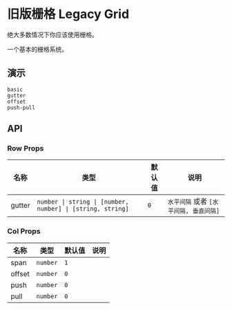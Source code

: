 # 旧版栅格 Legacy Grid

<!--single-column-->

<n-alert title="警告" type="warning" style="margin-bottom: 16px">
绝大多数情况下你应该使用<router-link to="grid" #="{ navigate, href }" custom><n-a :href="href" @click="navigate">栅格</n-a></router-link>。
</n-alert>

一个基本的栅格系统。

## 演示

```demo
basic
gutter
offset
push-pull
```

## API

### Row Props

| 名称 | 类型 | 默认值 | 说明 |
| --- | --- | --- | --- |
| gutter | `number \| string \| [number, number] \| [string, string]` | `0` | `水平间隔` 或者 `[水平间隔, 垂直间隔]` |

### Col Props

| 名称   | 类型     | 默认值 | 说明 |
| ------ | -------- | ------ | ---- |
| span   | `number` | `1`    |      |
| offset | `number` | `0`    |      |
| push   | `number` | `0`    |      |
| pull   | `number` | `0`    |      |
